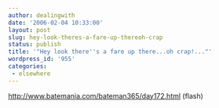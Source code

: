 ```yaml
---
author: dealingwith
date: '2006-02-04 10:33:00'
layout: post
slug: hey-look-theres-a-fare-up-thereoh-crap
status: publish
title: '"Hey look there''s a fare up there...oh crap!..."'
wordpress_id: '955'
categories:
 - elsewhere
---
```


http://www.batemania.com/bateman365/day172.html (flash)

